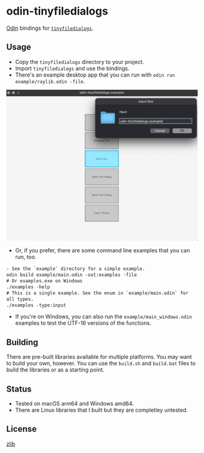 # odin-tinyfiledialogs

[Odin](https://odin-lang.org/) bindings for [`tinyfiledialogs`](https://sourceforge.net/projects/tinyfiledialogs/).

## Usage

- Copy the `tinyfiledialogs` directory to your project.
- Import `tinyfiledialogs` and use the bindings.
- There's an example desktop app that you can run with `odin run example/raylib.odin -file`.

![odin-tinyfiledialogs desktop example](desktop-example.png)

- Or, if you prefer, there are some command line examples that you can run, too.

```
- See the `example` directory for a simple example.
odin build example/main.odin -out:examples -file
# Or examples.exe on Windows
./examples -help
# This is a single example. See the enum in `example/main.odin` for all types.
./examples -type:input
```

- If you're on Windows, you can also run the `example/main_windows.odin` examples to test the UTF-16 versions of the functions.

## Building

There are pre-built libraries available for multiple platforms. You may want to build your own, however. You can use the `build.sh` and `build.bat` files to build the libraries or as a starting point.

## Status

- Tested on macOS arm64 and Windows amd64.
- There are Linux libraries that I built but they are completley untested.

## License

[zlib](https://opensource.org/license/zlib)
